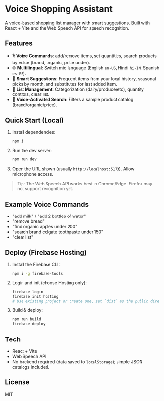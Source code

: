 # Voice Shopping Assistant

A voice-based shopping list manager with smart suggestions. Built with React + Vite and the Web Speech API for speech recognition.

## Features
- 🎙️ **Voice Commands**: add/remove items, set quantities, search products by voice (brand, organic, price under).
- 🌐 **Multilingual**: Switch mic language (English `en-US`, Hindi `hi-IN`, Spanish `es-ES`).
- 🧠 **Smart Suggestions**: Frequent items from your local history, seasonal picks by month, and substitutes for last added item.
- 🧾 **List Management**: Categorization (dairy/produce/etc), quantity controls, clear list.
- 🔎 **Voice-Activated Search**: Filters a sample product catalog (brand/organic/price).

## Quick Start (Local)
1. Install dependencies:
   ```bash
   npm i
   ```
2. Run the dev server:
   ```bash
   npm run dev
   ```
3. Open the URL shown (usually `http://localhost:5173`). Allow microphone access.

> Tip: The Web Speech API works best in Chrome/Edge. Firefox may not support recognition yet.

## Example Voice Commands
- "add milk" / "add 2 bottles of water"
- "remove bread"
- "find organic apples under 200"
- "search brand colgate toothpaste under 150"
- "clear list"

## Deploy (Firebase Hosting)
1. Install the Firebase CLI:
   ```bash
   npm i -g firebase-tools
   ```
2. Login and init (choose Hosting only):
   ```bash
   firebase login
   firebase init hosting
   # Use existing project or create one, set `dist` as the public directory, SPA: Yes
   ```
3. Build & deploy:
   ```bash
   npm run build
   firebase deploy
   ```

## Tech
- React + Vite
- Web Speech API
- No backend required (data saved to `localStorage`); simple JSON catalogs included.

## License
MIT
